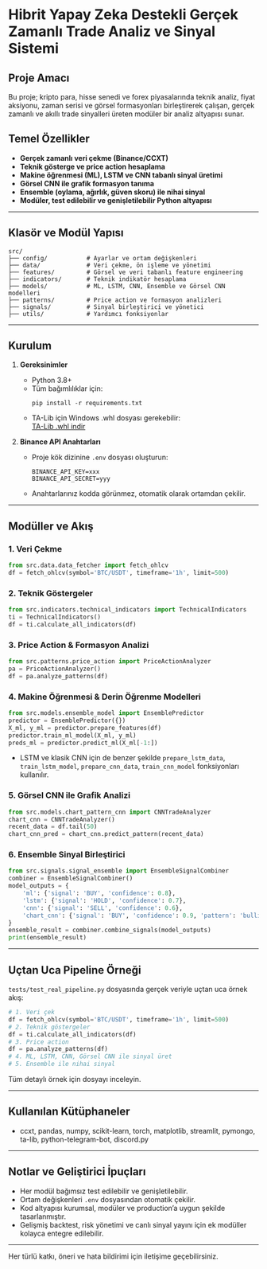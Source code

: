 # Hibrit Yapay Zeka Destekli Gerçek Zamanlı Trade Analiz ve Sinyal Sistemi

## Proje Amacı
Bu proje; kripto para, hisse senedi ve forex piyasalarında teknik analiz, fiyat aksiyonu, zaman serisi ve görsel formasyonları birleştirerek çalışan, gerçek zamanlı ve akıllı trade sinyalleri üreten modüler bir analiz altyapısı sunar.

## Temel Özellikler
- **Gerçek zamanlı veri çekme (Binance/CCXT)**
- **Teknik gösterge ve price action hesaplama**
- **Makine öğrenmesi (ML), LSTM ve CNN tabanlı sinyal üretimi**
- **Görsel CNN ile grafik formasyon tanıma**
- **Ensemble (oylama, ağırlık, güven skoru) ile nihai sinyal**
- **Modüler, test edilebilir ve genişletilebilir Python altyapısı**

---

## Klasör ve Modül Yapısı

```
src/
├── config/           # Ayarlar ve ortam değişkenleri
├── data/             # Veri çekme, ön işleme ve yönetimi
├── features/         # Görsel ve veri tabanlı feature engineering
├── indicators/       # Teknik indikatör hesaplama
├── models/           # ML, LSTM, CNN, Ensemble ve Görsel CNN modelleri
├── patterns/         # Price action ve formasyon analizleri
├── signals/          # Sinyal birleştirici ve yönetici
├── utils/            # Yardımcı fonksiyonlar
```

---

## Kurulum

1. **Gereksinimler**
   - Python 3.8+
   - Tüm bağımlılıklar için:
     ```
     pip install -r requirements.txt
     ```
   - TA-Lib için Windows .whl dosyası gerekebilir:  
     [TA-Lib .whl indir](https://www.lfd.uci.edu/~gohlke/pythonlibs/#ta-lib)

2. **Binance API Anahtarları**
   - Proje kök dizinine `.env` dosyası oluşturun:
     ```
     BINANCE_API_KEY=xxx
     BINANCE_API_SECRET=yyy
     ```
   - Anahtarlarınız kodda görünmez, otomatik olarak ortamdan çekilir.

---

## Modüller ve Akış

### 1. **Veri Çekme**
```python
from src.data.data_fetcher import fetch_ohlcv
df = fetch_ohlcv(symbol='BTC/USDT', timeframe='1h', limit=500)
```

### 2. **Teknik Göstergeler**
```python
from src.indicators.technical_indicators import TechnicalIndicators
ti = TechnicalIndicators()
df = ti.calculate_all_indicators(df)
```

### 3. **Price Action & Formasyon Analizi**
```python
from src.patterns.price_action import PriceActionAnalyzer
pa = PriceActionAnalyzer()
df = pa.analyze_patterns(df)
```

### 4. **Makine Öğrenmesi & Derin Öğrenme Modelleri**
```python
from src.models.ensemble_model import EnsemblePredictor
predictor = EnsemblePredictor({})
X_ml, y_ml = predictor.prepare_features(df)
predictor.train_ml_model(X_ml, y_ml)
preds_ml = predictor.predict_ml(X_ml[-1:])
```
- LSTM ve klasik CNN için de benzer şekilde `prepare_lstm_data`, `train_lstm_model`, `prepare_cnn_data`, `train_cnn_model` fonksiyonları kullanılır.

### 5. **Görsel CNN ile Grafik Analizi**
```python
from src.models.chart_pattern_cnn import CNNTradeAnalyzer
chart_cnn = CNNTradeAnalyzer()
recent_data = df.tail(50)
chart_cnn_pred = chart_cnn.predict_pattern(recent_data)
```

### 6. **Ensemble Sinyal Birleştirici**
```python
from src.signals.signal_ensemble import EnsembleSignalCombiner
combiner = EnsembleSignalCombiner()
model_outputs = {
    'ml': {'signal': 'BUY', 'confidence': 0.8},
    'lstm': {'signal': 'HOLD', 'confidence': 0.7},
    'cnn': {'signal': 'SELL', 'confidence': 0.6},
    'chart_cnn': {'signal': 'BUY', 'confidence': 0.9, 'pattern': 'bullish_trend'}
}
ensemble_result = combiner.combine_signals(model_outputs)
print(ensemble_result)
```

---

## Uçtan Uca Pipeline Örneği

`tests/test_real_pipeline.py` dosyasında gerçek veriyle uçtan uca örnek akış:
```python
# 1. Veri çek
df = fetch_ohlcv(symbol='BTC/USDT', timeframe='1h', limit=500)
# 2. Teknik göstergeler
df = ti.calculate_all_indicators(df)
# 3. Price action
df = pa.analyze_patterns(df)
# 4. ML, LSTM, CNN, Görsel CNN ile sinyal üret
# 5. Ensemble ile nihai sinyal
```
Tüm detaylı örnek için dosyayı inceleyin.

---

## Kullanılan Kütüphaneler

- ccxt, pandas, numpy, scikit-learn, torch, matplotlib, streamlit, pymongo, ta-lib, python-telegram-bot, discord.py

---

## Notlar ve Geliştirici İpuçları

- Her modül bağımsız test edilebilir ve genişletilebilir.
- Ortam değişkenleri `.env` dosyasından otomatik çekilir.
- Kod altyapısı kurumsal, modüler ve production’a uygun şekilde tasarlanmıştır.
- Gelişmiş backtest, risk yönetimi ve canlı sinyal yayını için ek modüller kolayca entegre edilebilir.

---

Her türlü katkı, öneri ve hata bildirimi için iletişime geçebilirsiniz. 